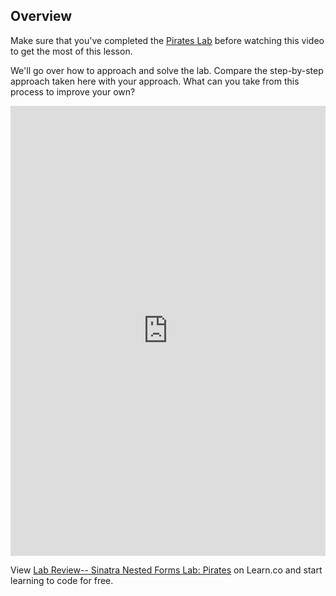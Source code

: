 ## Overview

Make sure that you've completed the [Pirates Lab](https://github.com/learn-co-curriculum/sinatra-nested-forms) before watching this video to get the most of this lesson. 

We'll go over how to approach and solve the lab. Compare the step-by-step approach taken here with your approach. What can you take from this process to improve your own? 


<iframe width="100%" height="720" src="https://www.youtube.com/embed/kgHN11dQ3H0?rel=0&amp;showinfo=0" frameborder="0" allowfullscreen></iframe>

<p class='util--hide'>View <a href='https://learn.co/lessons/lab-review-sinatra-nested-forms-lab-pirates'>Lab Review-- Sinatra Nested Forms Lab: Pirates</a> on Learn.co and start learning to code for free.</p>
